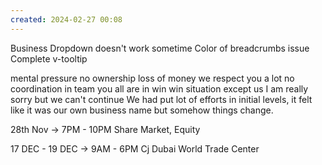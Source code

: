```yaml
---
created: 2024-02-27 00:08
---
```

Business Dropdown doesn't work sometime
Color of breadcrumbs issue
Complete v-tooltip

mental pressure
no ownership
loss of money 
we respect you a lot
no coordination in team
you all are in win win situation except us
I am really sorry but we can't continue
We had put lot of efforts in initial levels, it felt like it was our own business name but somehow things change. 

28th Nov -> 7PM - 10PM
Share Market, Equity

17 DEC - 19 DEC -> 9AM - 6PM
Cj
Dubai World Trade Center

